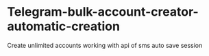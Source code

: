 # Telegram-bulk-account-creator-automatic-creation
Create unlimited accounts working with api of sms auto save session 

